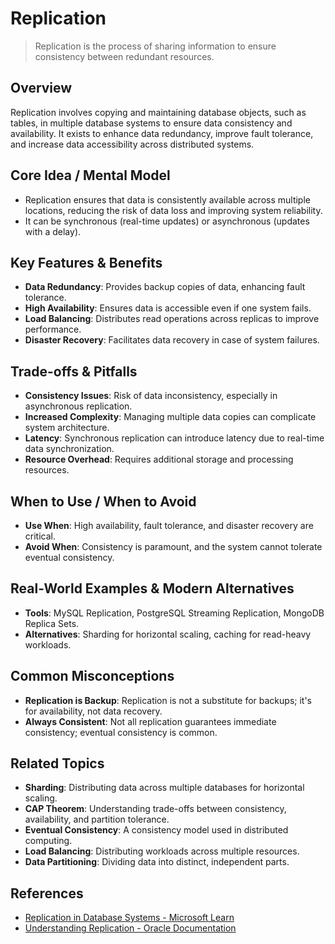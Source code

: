# Replication

> Replication is the process of sharing information to ensure consistency between redundant resources.

## Overview
Replication involves copying and maintaining database objects, such as tables, in multiple database systems to ensure data consistency and availability. It exists to enhance data redundancy, improve fault tolerance, and increase data accessibility across distributed systems.

## Core Idea / Mental Model
- Replication ensures that data is consistently available across multiple locations, reducing the risk of data loss and improving system reliability.
- It can be synchronous (real-time updates) or asynchronous (updates with a delay).

## Key Features & Benefits
- **Data Redundancy**: Provides backup copies of data, enhancing fault tolerance.
- **High Availability**: Ensures data is accessible even if one system fails.
- **Load Balancing**: Distributes read operations across replicas to improve performance.
- **Disaster Recovery**: Facilitates data recovery in case of system failures.

## Trade-offs & Pitfalls
- **Consistency Issues**: Risk of data inconsistency, especially in asynchronous replication.
- **Increased Complexity**: Managing multiple data copies can complicate system architecture.
- **Latency**: Synchronous replication can introduce latency due to real-time data synchronization.
- **Resource Overhead**: Requires additional storage and processing resources.

## When to Use / When to Avoid
- **Use When**: High availability, fault tolerance, and disaster recovery are critical.
- **Avoid When**: Consistency is paramount, and the system cannot tolerate eventual consistency.

## Real-World Examples & Modern Alternatives
- **Tools**: MySQL Replication, PostgreSQL Streaming Replication, MongoDB Replica Sets.
- **Alternatives**: Sharding for horizontal scaling, caching for read-heavy workloads.

## Common Misconceptions
- **Replication is Backup**: Replication is not a substitute for backups; it's for availability, not data recovery.
- **Always Consistent**: Not all replication guarantees immediate consistency; eventual consistency is common.

## Related Topics
- **Sharding**: Distributing data across multiple databases for horizontal scaling.
- **CAP Theorem**: Understanding trade-offs between consistency, availability, and partition tolerance.
- **Eventual Consistency**: A consistency model used in distributed computing.
- **Load Balancing**: Distributing workloads across multiple resources.
- **Data Partitioning**: Dividing data into distinct, independent parts.

## References
- [Replication in Database Systems - Microsoft Learn](https://learn.microsoft.com/en-us/sql/relational-databases/replication/replication-database-engine?view=sql-server-ver15)  
- [Understanding Replication - Oracle Documentation](https://docs.oracle.com/en/database/oracle/oracle-database/19/replc/replication-concepts.html)
